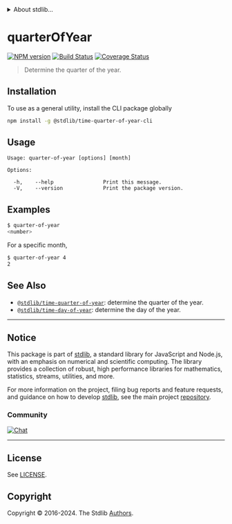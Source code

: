 <!--

@license Apache-2.0

Copyright (c) 2018 The Stdlib Authors.

Licensed under the Apache License, Version 2.0 (the "License");
you may not use this file except in compliance with the License.
You may obtain a copy of the License at

   http://www.apache.org/licenses/LICENSE-2.0

Unless required by applicable law or agreed to in writing, software
distributed under the License is distributed on an "AS IS" BASIS,
WITHOUT WARRANTIES OR CONDITIONS OF ANY KIND, either express or implied.
See the License for the specific language governing permissions and
limitations under the License.

-->


<details>
  <summary>
    About stdlib...
  </summary>
  <p>We believe in a future in which the web is a preferred environment for numerical computation. To help realize this future, we've built stdlib. stdlib is a standard library, with an emphasis on numerical and scientific computation, written in JavaScript (and C) for execution in browsers and in Node.js.</p>
  <p>The library is fully decomposable, being architected in such a way that you can swap out and mix and match APIs and functionality to cater to your exact preferences and use cases.</p>
  <p>When you use stdlib, you can be absolutely certain that you are using the most thorough, rigorous, well-written, studied, documented, tested, measured, and high-quality code out there.</p>
  <p>To join us in bringing numerical computing to the web, get started by checking us out on <a href="https://github.com/stdlib-js/stdlib">GitHub</a>, and please consider <a href="https://opencollective.com/stdlib">financially supporting stdlib</a>. We greatly appreciate your continued support!</p>
</details>

# quarterOfYear

[![NPM version][npm-image]][npm-url] [![Build Status][test-image]][test-url] [![Coverage Status][coverage-image]][coverage-url] <!-- [![dependencies][dependencies-image]][dependencies-url] -->

> Determine the quarter of the year.









<section class="cli">



<section class="installation">

## Installation

To use as a general utility, install the CLI package globally

```bash
npm install -g @stdlib/time-quarter-of-year-cli
```

</section>

<!-- CLI usage documentation. -->

<section class="usage">

## Usage

```text
Usage: quarter-of-year [options] [month]

Options:

  -h,    --help                Print this message.
  -V,    --version             Print the package version.
```

</section>

<!-- /.usage -->

<section class="examples">

## Examples

```bash
$ quarter-of-year
<number>
```

For a specific month,

```bash
$ quarter-of-year 4
2
```

</section>

<!-- /.examples -->

</section>

<!-- /.cli -->

<!-- Section for related `stdlib` packages. Do not manually edit this section, as it is automatically populated. -->

<section class="related">

## See Also

-   <span class="package-name">[`@stdlib/time-quarter-of-year`][@stdlib/time-quarter-of-year]</span><span class="delimiter">: </span><span class="description">determine the quarter of the year.</span>
-   <span class="package-name">[`@stdlib/time-day-of-year`][@stdlib/time/day-of-year]</span><span class="delimiter">: </span><span class="description">determine the day of the year.</span>

</section>

<!-- /.related -->

<!-- Section for all links. Make sure to keep an empty line after the `section` element and another before the `/section` close. -->


<section class="main-repo" >

* * *

## Notice

This package is part of [stdlib][stdlib], a standard library for JavaScript and Node.js, with an emphasis on numerical and scientific computing. The library provides a collection of robust, high performance libraries for mathematics, statistics, streams, utilities, and more.

For more information on the project, filing bug reports and feature requests, and guidance on how to develop [stdlib][stdlib], see the main project [repository][stdlib].

### Community

[![Chat][chat-image]][chat-url]

---

## License

See [LICENSE][stdlib-license].


## Copyright

Copyright &copy; 2016-2024. The Stdlib [Authors][stdlib-authors].

</section>

<!-- /.stdlib -->

<!-- Section for all links. Make sure to keep an empty line after the `section` element and another before the `/section` close. -->

<section class="links">

[npm-image]: http://img.shields.io/npm/v/@stdlib/time-quarter-of-year-cli.svg
[npm-url]: https://npmjs.org/package/@stdlib/time-quarter-of-year-cli

[test-image]: https://github.com/stdlib-js/time-quarter-of-year@v0.2.1/actions/workflows/test.yml/badge.svg?branch=v0.2.1
[test-url]: https://github.com/stdlib-js/time-quarter-of-year@v0.2.1/actions/workflows/test.yml?query=branch:v0.2.1

[coverage-image]: https://img.shields.io/codecov/c/github/stdlib-js/time-quarter-of-year@v0.2.1/main.svg
[coverage-url]: https://codecov.io/github/stdlib-js/time-quarter-of-year@v0.2.1?branch=main

<!--

[dependencies-image]: https://img.shields.io/david/stdlib-js/time-quarter-of-year@v0.2.1.svg
[dependencies-url]: https://david-dm.org/stdlib-js/time-quarter-of-year@v0.2.1/main

-->

[chat-image]: https://img.shields.io/gitter/room/stdlib-js/stdlib.svg
[chat-url]: https://app.gitter.im/#/room/#stdlib-js_stdlib:gitter.im

[stdlib]: https://github.com/stdlib-js/stdlib

[stdlib-authors]: https://github.com/stdlib-js/stdlib/graphs/contributors

[cli-section]: https://github.com/stdlib-js/time-quarter-of-year@v0.2.1#cli
[cli-url]: https://github.com/stdlib-js/time-quarter-of-year@v0.2.1/tree/cli
[@stdlib/time-quarter-of-year]: https://github.com/stdlib-js/time-quarter-of-year@v0.2.1/tree/main

[umd]: https://github.com/umdjs/umd
[es-module]: https://developer.mozilla.org/en-US/docs/Web/JavaScript/Guide/Modules

[deno-url]: https://github.com/stdlib-js/time-quarter-of-year@v0.2.1/tree/deno
[deno-readme]: https://github.com/stdlib-js/time-quarter-of-year@v0.2.1/blob/deno/README.md
[umd-url]: https://github.com/stdlib-js/time-quarter-of-year@v0.2.1/tree/umd
[umd-readme]: https://github.com/stdlib-js/time-quarter-of-year@v0.2.1/blob/umd/README.md
[esm-url]: https://github.com/stdlib-js/time-quarter-of-year@v0.2.1/tree/esm
[esm-readme]: https://github.com/stdlib-js/time-quarter-of-year@v0.2.1/blob/esm/README.md
[branches-url]: https://github.com/stdlib-js/time-quarter-of-year@v0.2.1/blob/main/branches.md

[stdlib-license]: https://raw.githubusercontent.com/stdlib-js/time-quarter-of-year@v0.2.1/main/LICENSE

[date-object]: https://developer.mozilla.org/en-US/docs/Web/JavaScript/Reference/Global_Objects/Date

<!-- <related-links> -->

[@stdlib/time/day-of-year]: https://github.com/stdlib-js/time-day-of-year

<!-- </related-links> -->

</section>

<!-- /.links -->
